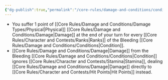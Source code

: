```yaml
---
{"dg-publish":true,"permalink":"/core-rules/damage-and-conditions/condition-list/bleeding/"}
---
```


- You suffer 1 point of [[Core Rules/Damage and Conditions/Damage Types/Physical\|Physical]] [[Core Rules/Damage and Conditions/Damage\|Damage]] at the end of your turn for every [[Core Rules/Character and Contests/Ranks\|Ranks]] of the Bleeding [[Core Rules/Damage and Conditions/Conditions\|Condition]]. 
- [[Core Rules/Damage and Conditions/Damage\|Damage]] from the Bleeding [[Core Rules/Damage and Conditions/Conditions\|Condition]] ignores [[Core Rules/Character and Contests/Stamina\|Stamina]], dealing [[Core Rules/Damage and Conditions/Damage\|Damage]] directly to [[Core Rules/Character and Contests/Hit Points\|Hit Points]] instead.